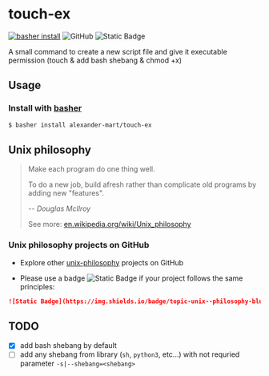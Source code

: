 # touch-ex

[![basher install](https://www.basher.it/assets/logo/basher_install.svg)](https://www.basher.it/)
![GitHub](https://img.shields.io/github/license/alexander-mart/touch-ex)
![Static Badge](https://img.shields.io/badge/topic-unix--philosophy-blue?logo=github&link=https%3A%2F%2Fgithub.com%2Ftopics%2Funix-philosophy)

A small command to create a new script file and give it executable permission (touch &amp; add bash shebang &amp; chmod +x)


## Usage

### Install with [basher](https://www.basher.it/)

```sh
$ basher install alexander-mart/touch-ex
```


## Unix philosophy

> Make each program do one thing well.
> 
> To do a new job, build afresh rather than complicate old programs by adding new "features".
>
> -- <cite>Douglas McIlroy</cite>
> 
> See more: [en.wikipedia.org/wiki/Unix_philosophy](https://en.wikipedia.org/wiki/Unix_philosophy)


### Unix philosophy projects on GitHub

- Explore other [unix-philosophy](https://github.com/topics/unix-philosophy) projects on GitHub

- Please use a badge ![Static Badge](https://img.shields.io/badge/topic-unix--philosophy-blue?logo=github&link=https%3A%2F%2Fgithub.com%2Ftopics%2Funix-philosophy)
 if your project follows the same principles:

```markdown
![Static Badge](https://img.shields.io/badge/topic-unix--philosophy-blue?logo=github&link=https%3A%2F%2Fgithub.com%2Ftopics%2Funix-philosophy)
```


## TODO

- [x] add bash shebang by default
- [ ] add any shebang from library (`sh`, `python3`, etc...) with not requried parameter `-s|--shebang=<shebang>`
